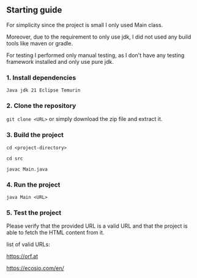 ## Starting guide

For simplicity since the project is small I only used Main class. 

Moreover, due to the requirement to only use jdk, I did not used any build tools like maven or gradle. 

For testing I performed only manual testing, as I don't have any testing framework installed and only use pure jdk.

### 1. Install dependencies

`
Java jdk 21 Eclipse Temurin  
` 

### 2. Clone the repository

`
git clone <URL>
`
or simply download the zip file and extract it.

### 3. Build the project

`
cd <project-directory>
`

`
cd src
`

`
javac Main.java
`

### 4. Run the project

`java Main <URL>`


### 5. Test the project
Please verify that the provided URL is a valid URL and that the project is able to fetch the HTML content from it.

list of valid URLs:

https://orf.at

https://ecosio.com/en/

